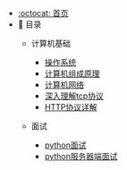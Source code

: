 - [:octocat: 首页](/README)
- :memo: 目录
   - 计算机基础
   
       - [操作系统](/md/计算机基础/操作系统.md)
       - [计算机组成原理](/md/计算机基础/计算机组成原理.md)
       - [计算机网络](/md/计算机基础/计算机网络.md)
       - [深入理解tcp协议](/md/计算机基础/深入理解tcp协议.md)
       - [HTTP协议详解](/md/计算机基础/HTTP协议详解.md)
   - 面试
   
       - [python面试](/md/面试/python面试.md)
       - [python服务器端面试](/md/面试/python服务器端面试.md)

